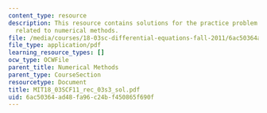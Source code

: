 ```yaml
---
content_type: resource
description: This resource contains solutions for the practice problem statements
  related to numerical methods.
file: /media/courses/18-03sc-differential-equations-fall-2011/6ac50364ad48fa96c24bf450865f690f_MIT18_03SCF11_rec_03s3_sol.pdf
file_type: application/pdf
learning_resource_types: []
ocw_type: OCWFile
parent_title: Numerical Methods
parent_type: CourseSection
resourcetype: Document
title: MIT18_03SCF11_rec_03s3_sol.pdf
uid: 6ac50364-ad48-fa96-c24b-f450865f690f
---
```


